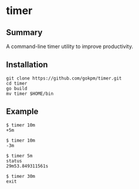 # timer

## Summary

A command-line timer utility to improve productivity.

## Installation

```
git clone https://github.com/gokpm/timer.git
cd timer
go build
mv timer $HOME/bin
```

## Example

```
$ timer 10m
+5m
```

```
$ timer 10m
-3m
```

```
$ timer 5m
status
29m53.849311561s
```

```
$ timer 30m
exit
```
